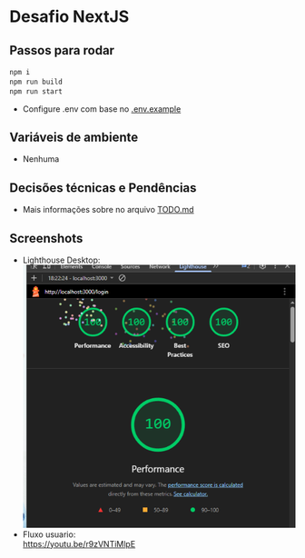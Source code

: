 # Desafio NextJS

## Passos para rodar

```bash
npm i
npm run build
npm run start
```
- Configure .env com base no [.env.example](.env.example)

## Variáveis de ambiente

- Nenhuma

## Decisões técnicas e Pendências

- Mais informações sobre no arquivo [TODO.md](TODO.md)

## Screenshots

- Lighthouse Desktop:<br>
  ![alt text](image.png)
- Fluxo usuario:<br>
  https://youtu.be/r9zVNTiMlpE
